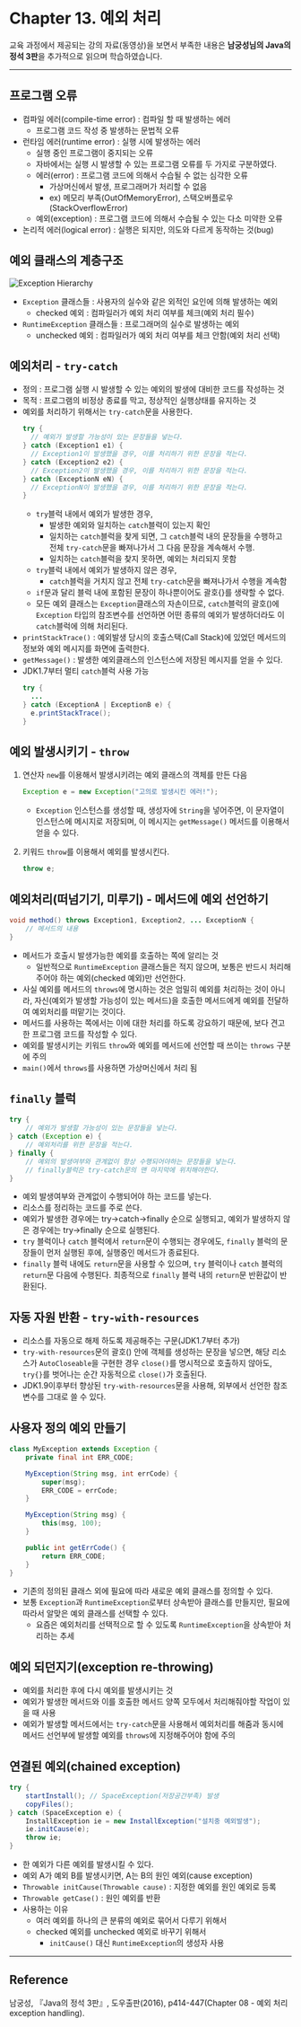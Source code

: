# Chapter 13. 예외 처리

교육 과정에서 제공되는 강의 자료(동영상)을 보면서 부족한 내용은 **남궁성님의 Java의 정석 3판**을 추가적으로 읽으며 학습하였습니다.

---

## 프로그램 오류

- 컴파일 에러(compile-time error) : 컴파일 할 때 발생하는 에러
  - 프로그램 코드 작성 중 발생하는 문법적 오류
- 런타임 에러(runtime error) : 실행 시에 발생하는 에러
  - 실행 중인 프로그램이 중지되는 오류
  - 자바에서는 실행 시 발생할 수 있는 프로그램 오류를 두 가지로 구분하였다.
  - 에러(error) : 프로그램 코드에 의해서 수습될 수 없는 심각한 오류
    - 가상머신에서 발생, 프로그래머가 처리할 수 없음
    - ex) 메모리 부족(OutOfMemoryError), 스택오버플로우(StackOverflowError)
  - 예외(exception) : 프로그램 코드에 의해서 수습될 수 있는 다소 미약한 오류
- 논리적 에러(logical error) : 실행은 되지만, 의도와 다르게 동작하는 것(bug)

## 예외 클래스의 계층구조

![Exception Hierarchy](./img/Exception.png)

- `Exception` 클래스들 : 사용자의 실수와 같은 외적인 요인에 의해 발생하는 예외
  - checked 예외 : 컴파일러가 예외 처리 여부를 체크(예외 처리 필수)
- `RuntimeException` 클래스들 : 프로그래머의 실수로 발생하는 예외
  - unchecked 예외 : 컴파일러가 예외 처리 여부를 체크 안함(예외 처리 선택)

## 예외처리 - `try-catch`

- 정의 : 프로그램 실행 시 발생할 수 있는 예외의 발생에 대비한 코드를 작성하는 것
- 목적 : 프로그램의 비정상 종료를 막고, 정상적인 실행상태를 유지하는 것
- 예외를 처리하기 위해서는 `try-catch`문을 사용한다.
  ```java
  try {
  	// 예외가 발생할 가능성이 있는 문장들을 넣는다.
  } catch (Exception1 e1) {
  	// Exception1이 발생했을 경우, 이를 처리하기 위한 문장을 적는다.
  } catch (Exception2 e2) {
  	// Exception2이 발생했을 경우, 이를 처리하기 위한 문장을 적는다.
  } catch (ExceptionN eN) {
  	// ExceptionN이 발생했을 경우, 이를 처리하기 위한 문장을 적는다.
  }
  ```
  - `try`블럭 내에서 예외가 발생한 경우,
    - 발생한 예외와 일치하는 `catch`블럭이 있는지 확인
    - 일치하는 `catch`블럭을 찾게 되면, 그 `catch`블럭 내의 문장들을 수행하고 전체 `try-catch`문을 빠져나가서 그 다음 문장을 계속해서 수행.
    - 일치하는 `catch`블럭을 찾지 못하면, 예외는 처리되지 못함
  - `try`블럭 내에서 예외가 발생하지 않은 경우,
    - `catch`블럭을 거치지 않고 전체 `try-catch`문을 빠져나가서 수행을 계속함
  - `if`문과 달리 블럭 내에 포함된 문장이 하나뿐이어도 괄호{}를 생략할 수 없다.
  - 모든 예외 클래스는 `Exception`클래스의 자손이므로, `catch`블럭의 괄호()에 `Exception` 타입의 참조변수를 선언하면 어떤 종류의 예외가 발생하더라도 이 `catch`블럭에 의해 처리된다.
- `printStackTrace()` : 예외발생 당시의 호출스택(Call Stack)에 있었던 메서드의 정보와 예외 메시지를 화면에 출력한다.
- `getMessage()` : 발생한 예외클래스의 인스턴스에 저장된 메시지를 얻을 수 있다.
- JDK1.7부터 멀티 `catch`블럭 사용 가능
  ```java
  try {
  	...
  } catch (ExceptionA | ExceptionB e) {
  	e.printStackTrace();
  }
  ```

## 예외 발생시키기 - `throw`

1. 연산자 `new`를 이용해서 발생시키려는 예외 클래스의 객체를 만든 다음

   ```java
   Exception e = new Exception("고의로 발생시킨 에러!");
   ```

   - `Exception` 인스턴스를 생성할 때, 생성자에 `String`을 넣어주면, 이 문자열이 인스턴스에 메시지로 저장되며, 이 메시지는 `getMessage()` 메서드를 이용해서 얻을 수 있다.

2. 키워드 `throw`를 이용해서 예외를 발생시킨다.

   ```java
   throw e;
   ```

## 예외처리(떠넘기기, 미루기) - 메서드에 예외 선언하기

```java
void method() throws Exception1, Exception2, ... ExceptionN {
	// 메서드의 내용
}
```

- 메서드가 호출시 발생가능한 예외를 호출하는 쪽에 알리는 것
  - 일반적으로 `RuntimeException` 클래스들은 적지 않으며, 보통은 반드시 처리해주어야 하는 예외(checked 예외)만 선언한다.
- 사실 예외를 메서드의 `throws`에 명시하는 것은 엄밀히 예외를 처리하는 것이 아니라, 자신(예외가 발생할 가능성이 있는 메서드)을 호출한 메서드에게 예외를 전달하여 예외처리를 떠맡기는 것이다.
- 메서드를 사용하는 쪽에서는 이에 대한 처리를 하도록 강요하기 때문에, 보다 견고한 프로그램 코드를 작성할 수 있다.
- 예외를 발생시키는 키워드 `throw`와 예외를 메서드에 선언할 때 쓰이는 `throws` 구분에 주의
- `main()`에서 `throws`를 사용하면 가상머신에서 처리 됨

## `finally` 블럭

```java
try {
	// 예외가 발생할 가능성이 있는 문장들을 넣는다.
} catch (Exception e) {
	// 예외처리를 위한 문장을 적는다.
} finally {
	// 예외의 발생여부와 관계없이 항상 수행되어야하는 문장들을 넣는다.
	// finally블럭은 try-catch문의 맨 마지막에 위치해야한다.
}
```

- 예외 발생여부와 관계없이 수행되어야 하는 코드를 넣는다.
- 리소스를 정리하는 코드를 주로 쓴다.
- 예외가 발생한 경우에는 try→catch→finally 순으로 실행되고, 예외가 발생하지 않은 경우에는 try→finally 순으로 실행된다.
- `try` 블럭이나 `catch` 블럭에서 `return`문이 수행되는 경우에도, `finally` 블럭의 문장들이 먼저 실행된 후에, 실행중인 메서드가 종료된다.
- `finally` 블럭 내에도 `return`문을 사용할 수 있으며, `try` 블럭이나 `catch` 블럭의 `return`문 다음에 수행된다. 최종적으로 `finally` 블럭 내의 `return`문 반환값이 반환된다.

## 자동 자원 반환 - `try-with-resources`

- 리소스를 자동으로 해제 하도록 제공해주는 구문(JDK1.7부터 추가)
- `try-with-resources`문의 괄호() 안에 객체를 생성하는 문장을 넣으면, 해당 리소스가 `AutoCloseable`을 구현한 경우 `close()`를 명시적으로 호출하지 않아도, `try{}`를 벗어나는 순간 자동적으로 `close()`가 호출된다.
- JDK1.9이후부터 향상된 `try-with-resources`문을 사용해, 외부에서 선언한 참조변수를 그대로 쓸 수 있다.

## 사용자 정의 예외 만들기

```java
class MyException extends Exception {
	private final int ERR_CODE;

	MyException(String msg, int errCode) {
		super(msg);
		ERR_CODE = errCode;
	}

	MyException(String msg) {
		this(msg, 100);
	}

	public int getErrCode() {
		return ERR_CODE;
	}
}
```

- 기존의 정의된 클래스 외에 필요에 따라 새로운 예외 클래스를 정의할 수 있다.
- 보통 `Exception`과 `RuntimeException`로부터 상속받아 클래스를 만들지만, 필요에 따라서 알맞은 예외 클래스를 선택할 수 있다.
  - 요즘은 예외처리를 선택적으로 할 수 있도록 `RuntimeException`을 상속받아 처리하는 추세

## 예외 되던지기(exception re-throwing)

- 예외를 처리한 후에 다시 예외를 발생시키는 것
- 예외가 발생한 메서드와 이를 호출한 메서드 양쪽 모두에서 처리해줘야할 작업이 있을 때 사용
- 예외가 발생할 메서드에서는 `try-catch`문을 사용해서 예외처리를 해줌과 동시에 메서드 선언부에 발생할 예외를 `throws`에 지정해주어야 함에 주의

## 연결된 예외(chained exception)

```java
try {
	startInstall(); // SpaceException(저장공간부족) 발생
	copyFiles();
} catch (SpaceException e) {
	InstallException ie = new InstallException("설치중 예외발생");
	ie.initCause(e);
	throw ie;
}
```

- 한 예외가 다른 예외를 발생시킬 수 있다.
- 예외 A가 예외 B를 발생시키면, A는 B의 원인 예외(cause exception)
- `Throwable initCause(Throwable cause)` : 지정한 예외를 원인 예외로 등록
- `Throwable getCase()` : 원인 예외를 반환
- 사용하는 이유
  - 여러 예외를 하나의 큰 분류의 예외로 묶어서 다루기 위해서
  - checked 예외를 unchecked 예외로 바꾸기 위해서
    - `initCause()` 대신 `RuntimeException`의 생성자 사용

---

## Reference

남궁성, 『Java의 정석 3판』, 도우출판(2016), p414-447(Chapter 08 - 예외 처리 exception handling).
